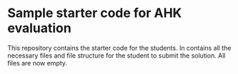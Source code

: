 # Sample starter code for AHK evaluation

This repository contains the starter code for the students. In contains all the necessary files and file structure for the student to submit the solution. All files are now empty.

